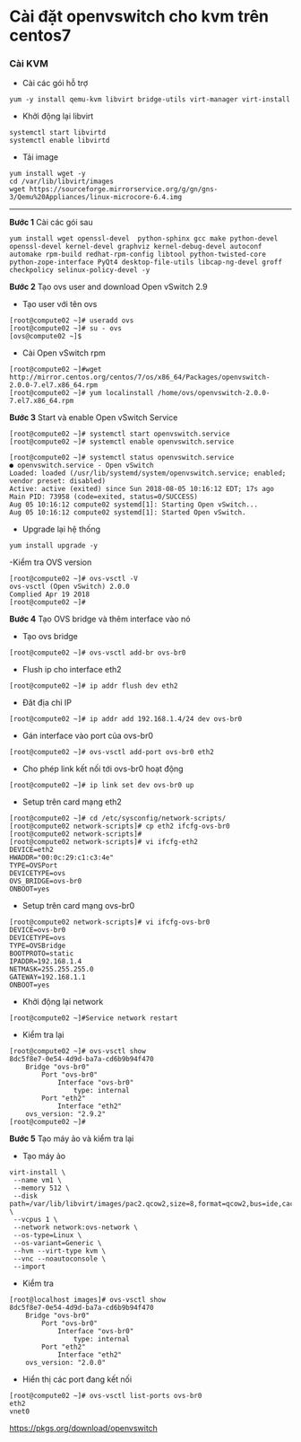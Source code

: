 # Cài đặt openvswitch cho kvm trên centos7

### Cài KVM

- Cài các gói hỗ trợ
```
yum -y install qemu-kvm libvirt bridge-utils virt-manager virt-install
```
- Khởi động lại libvirt
```
systemctl start libvirtd
systemctl enable libvirtd
```
- Tải image
```
yum install wget -y
cd /var/lib/libvirt/images
wget https://sourceforge.mirrorservice.org/g/gn/gns-3/Qemu%20Appliances/linux-microcore-6.4.img
```

-----------

**Bước 1** Cài các gói sau
```
yum install wget openssl-devel  python-sphinx gcc make python-devel openssl-devel kernel-devel graphviz kernel-debug-devel autoconf automake rpm-build redhat-rpm-config libtool python-twisted-core python-zope-interface PyQt4 desktop-file-utils libcap-ng-devel groff checkpolicy selinux-policy-devel -y
```

**Bước 2** Tạo ovs user and download Open vSwitch 2.9

- Tạo user với tên ovs
```
[root@compute02 ~]# useradd ovs
[root@compute02 ~]# su - ovs
[ovs@compute02 ~]$
```

- Cài Open vSwitch rpm
```
[root@compute02 ~]#wget http://mirror.centos.org/centos/7/os/x86_64/Packages/openvswitch-2.0.0-7.el7.x86_64.rpm
[root@compute02 ~]# yum localinstall /home/ovs/openvswitch-2.0.0-7.el7.x86_64.rpm
```

**Bước 3** Start và enable Open vSwitch Service
```
[root@compute02 ~]# systemctl start openvswitch.service
[root@compute02 ~]# systemctl enable openvswitch.service

[root@compute02 ~]# systemctl status openvswitch.service
● openvswitch.service - Open vSwitch
Loaded: loaded (/usr/lib/systemd/system/openvswitch.service; enabled; vendor preset: disabled)
Active: active (exited) since Sun 2018-08-05 10:16:12 EDT; 17s ago
Main PID: 73958 (code=exited, status=0/SUCCESS)
Aug 05 10:16:12 compute02 systemd[1]: Starting Open vSwitch...
Aug 05 10:16:12 compute02 systemd[1]: Started Open vSwitch.

```
- Upgrade lại hệ thống
```
yum install upgrade -y
```
-Kiểm tra OVS version
```
[root@compute02 ~]# ovs-vsctl -V
ovs-vsctl (Open vSwitch) 2.0.0
Complied Apr 19 2018
[root@compute02 ~]#
```

**Bước 4** Tạo OVS bridge và thêm interface vào nó
- Tạo ovs bridge
```
[root@compute02 ~]# ovs-vsctl add-br ovs-br0
```
- Flush ip cho interface eth2
```
[root@compute02 ~]# ip addr flush dev eth2
```
- Đăt địa chỉ IP
```
[root@compute02 ~]# ip addr add 192.168.1.4/24 dev ovs-br0
```
- Gán interface vào port của ovs-br0
```
[root@compute02 ~]# ovs-vsctl add-port ovs-br0 eth2
```
- Cho phép link kết nối tới ovs-br0 hoạt động
```
[root@compute02 ~]# ip link set dev ovs-br0 up
```

- Setup trên card mạng eth2
```
[root@compute02 ~]# cd /etc/sysconfig/network-scripts/
[root@compute02 network-scripts]# cp eth2 ifcfg-ovs-br0
[root@compute02 network-scripts]#
[root@compute02 network-scripts]# vi ifcfg-eth2
DEVICE=eth2
HWADDR="00:0c:29:c1:c3:4e"
TYPE=OVSPort
DEVICETYPE=ovs
OVS_BRIDGE=ovs-br0
ONBOOT=yes
```
- Setup trên card mạng ovs-br0
```
[root@compute02 network-scripts]# vi ifcfg-ovs-br0
DEVICE=ovs-br0
DEVICETYPE=ovs
TYPE=OVSBridge
BOOTPROTO=static
IPADDR=192.168.1.4
NETMASK=255.255.255.0
GATEWAY=192.168.1.1
ONBOOT=yes
```
- Khởi động lại network
```
[root@compute02 ~]#Service network restart
```
- Kiểm tra lại 
```
[root@compute02 ~]# ovs-vsctl show
8dc5f8e7-0e54-4d9d-ba7a-cd6b9b94f470
    Bridge "ovs-br0"
        Port "ovs-br0"
            Interface "ovs-br0"
                type: internal
        Port "eth2"
            Interface "eth2"
    ovs_version: "2.9.2"
[root@compute02 ~]#
```

**Bước 5** Tạo máy ảo và kiểm tra lại
- Tạo máy ảo
```
virt-install \
 --name vm1 \
 --memory 512 \
 --disk path=/var/lib/libvirt/images/pac2.qcow2,size=8,format=qcow2,bus=ide,cache=none \
 --vcpus 1 \
 --network network:ovs-network \
 --os-type=Linux \
 --os-variant=Generic \
 --hvm --virt-type kvm \
 --vnc --noautoconsole \
 --import
```
- Kiểm tra 
```
[root@localhost images]# ovs-vsctl show
8dc5f8e7-0e54-4d9d-ba7a-cd6b9b94f470
    Bridge "ovs-br0"
        Port "ovs-br0"
            Interface "ovs-br0"
                type: internal
        Port "eth2"
            Interface "eth2"
    ovs_version: "2.0.0"
```
- Hiển thị các port đang kết nối
```
[root@compute02 ~]# ovs-vsctl list-ports ovs-br0
eth2
vnet0
```


https://pkgs.org/download/openvswitch
